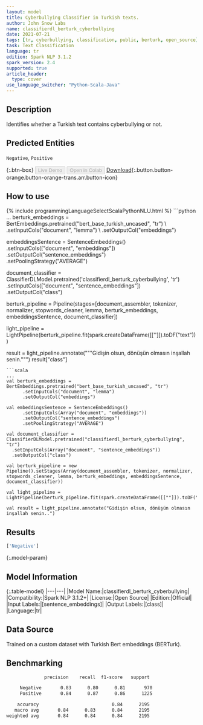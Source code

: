 ```yaml
---
layout: model
title: Cyberbullying Classifier in Turkish texts.
author: John Snow Labs
name: classifierdl_berturk_cyberbullying
date: 2021-07-21
tags: [tr, cyberbullying, classification, public, berturk, open_source]
task: Text Classification
language: tr
edition: Spark NLP 3.1.2
spark_version: 2.4
supported: true
article_header:
  type: cover
use_language_switcher: "Python-Scala-Java"
---
```


## Description

Identifies whether a Turkish text contains cyberbullying or not.

## Predicted Entities

`Negative`, `Positive`

{:.btn-box}
<button class="button button-orange" disabled>Live Demo</button>
<button class="button button-orange" disabled>Open in Colab</button>
[Download](https://s3.amazonaws.com/auxdata.johnsnowlabs.com/public/models/classifierdl_berturk_cyberbullying_tr_3.1.2_2.4_1626884209141.zip){:.button.button-orange.button-orange-trans.arr.button-icon}

## How to use



<div class="tabs-box" markdown="1">
{% include programmingLanguageSelectScalaPythonNLU.html %}
```python
...
berturk_embeddings = BertEmbeddings.pretrained("bert_base_turkish_uncased", "tr") \
      .setInputCols("document", "lemma") \
      .setOutputCol("embeddings")

embeddingsSentence = SentenceEmbeddings() \
      .setInputCols(["document", "embeddings"]) \
      .setOutputCol("sentence_embeddings") \
      .setPoolingStrategy("AVERAGE")

document_classifier = ClassifierDLModel.pretrained('classifierdl_berturk_cyberbullying', 'tr') \
  .setInputCols(["document", "sentence_embeddings"]) \
  .setOutputCol("class")

berturk_pipeline = Pipeline(stages=[document_assembler, tokenizer, normalizer, stopwords_cleaner, lemma, berturk_embeddings, embeddingsSentence, document_classifier])

light_pipeline = LightPipeline(berturk_pipeline.fit(spark.createDataFrame([['']]).toDF("text")))

result = light_pipeline.annotate("""Gidişin olsun, dönüşün olmasın inşallah senin.""")
result["class"]

```
```scala
...
val berturk_embeddings = BertEmbeddings.pretrained("bert_base_turkish_uncased", "tr") 
      .setInputCols("document", "lemma") 
      .setOutputCol("embeddings")

val embeddingsSentence = SentenceEmbeddings() 
      .setInputCols(Array("document", "embeddings")) 
      .setOutputCol("sentence_embeddings") 
      .setPoolingStrategy("AVERAGE")

val document_classifier = ClassifierDLModel.pretrained("classifierdl_berturk_cyberbullying", "tr") 
  .setInputCols(Array("document", "sentence_embeddings")) 
  .setOutputCol("class")

val berturk_pipeline = new Pipeline().setStages(Array(document_assembler, tokenizer, normalizer, stopwords_cleaner, lemma, berturk_embeddings, embeddingsSentence, document_classifier))

val light_pipeline = LightPipeline(berturk_pipeline.fit(spark.createDataFrame([[""]]).toDF("text")))

val result = light_pipeline.annotate("Gidişin olsun, dönüşün olmasın inşallah senin..")
```
</div>

## Results

```bash
['Negative']
```

{:.model-param}
## Model Information

{:.table-model}
|---|---|
|Model Name:|classifierdl_berturk_cyberbullying|
|Compatibility:|Spark NLP 3.1.2+|
|License:|Open Source|
|Edition:|Official|
|Input Labels:|[sentence_embeddings]|
|Output Labels:|[class]|
|Language:|tr|

## Data Source

Trained on a custom dataset with Turkish Bert embeddings (BERTurk).

## Benchmarking

```bash
              precision    recall  f1-score   support

     Negative       0.83      0.80      0.81       970
     Positive       0.84      0.87      0.86      1225

    accuracy                           0.84      2195
   macro avg       0.84      0.83      0.84      2195
weighted avg       0.84      0.84      0.84      2195
```